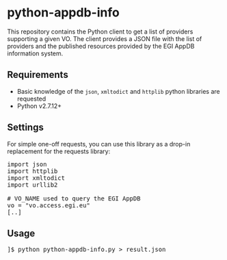 # python-appdb-info
This repository contains the Python client to get a list of providers supporting a given VO. The client provides a JSON file with the list of providers and the published resources provided by the EGI AppDB information system. 

## Requirements

* Basic knowledge of the `json`, `xmltodict` and `httplib` python libraries are requested
* Python v2.7.12+

## Settings

For simple one-off requests, you can use this library as a drop-in replacement for the requests library:

<pre>
import json
import httplib
import xmltodict
import urllib2

# VO_NAME used to query the EGI AppDB
vo = "vo.access.egi.eu"
[..]
</pre>

## Usage

<pre>
]$ python python-appdb-info.py > result.json
</pre>
